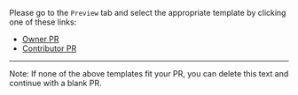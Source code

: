 Please go to the `Preview` tab and select the appropriate template by clicking one of these links:

* [Owner PR](?expand=1&template=owner_pr.md)
* [Contributor PR](?expand=1&template=contributors_pr.md)

---
Note: If none of the above templates fit your PR, you can delete this text and continue with a blank PR.
